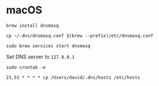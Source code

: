 # macOS

`brew install dnsmasq`

`cp ~/.dns/dnsmasq.conf $(brew --prefix)/etc/dnsmasq.conf`

`sudo brew services start dnsmasq`

Set DNS server to `127.0.0.1`

`sudo crontab -e`

`21,51 * * * * cp /Users/david/.dns/hosts /etc/hosts`
